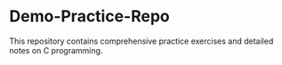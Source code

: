# Demo-Practice-Repo
This repository contains comprehensive practice exercises and detailed notes on C programming. 
